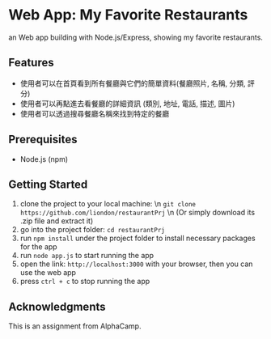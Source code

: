 # Web App: My Favorite Restaurants

an Web app building with Node.js/Express, showing my favorite restaurants. 

## Features
 - 使用者可以在首頁看到所有餐廳與它們的簡單資料(餐廳照片, 名稱, 分類, 評分)
 - 使用者可以再點進去看餐廳的詳細資訊 (類別, 地址, 電話, 描述, 圖片)
 - 使用者可以透過搜尋餐廳名稱來找到特定的餐廳

## Prerequisites

 - Node.js (npm)

## Getting Started

1. clone the project to your local machine: \n
    ```git clone https://github.com/liondon/restaurantPrj``` \n
   (Or simply download its .zip file and extract it)
2. go into the project folder: ```cd restaurantPrj```
3. run ```npm install``` under the project folder to install necessary packages for the app
4. run ```node app.js``` to start running the app
5. open the link: ```http://localhost:3000``` with your browser, then you can use the web app
6. press ```ctrl + c``` to stop running the app

## Acknowledgments
This is an assignment from AlphaCamp.
